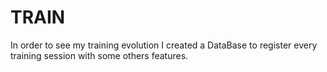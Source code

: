 # TRAIN
In order to see my training evolution I created a DataBase to register every training session with some others features.
